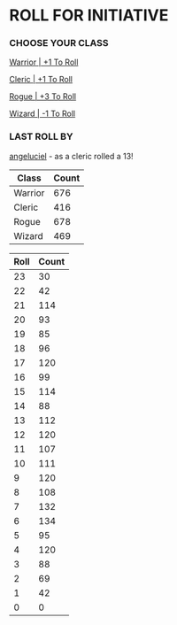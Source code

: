 # ROLL FOR INITIATIVE
### CHOOSE YOUR CLASS

[Warrior | +1 To Roll](https://github.com/benjaminsampica/benjaminsampica/issues/new?title=roll%7Cwarrior&body=Just+click+%27Submit+new+issue%27.)

[Cleric | +1 To Roll](https://github.com/benjaminsampica/benjaminsampica/issues/new?title=roll%7Ccleric&body=Just+click+%27Submit+new+issue%27.)

[Rogue | +3 To Roll](https://github.com/benjaminsampica/benjaminsampica/issues/new?title=roll%7Crogue&body=Just+click+%27Submit+new+issue%27.)

[Wizard | -1 To Roll](https://github.com/benjaminsampica/benjaminsampica/issues/new?title=roll%7Cwizard&body=Just+click+%27Submit+new+issue%27.)
### LAST ROLL BY
[angeluciel](https://www.github.com/angeluciel) - as a cleric rolled a 13!

|Class|Count|
|-|-|
|Warrior|676|
|Cleric|416|
|Rogue|678|
|Wizard|469|

|Roll|Count|
|-|-|
|23|30
|22|42
|21|114
|20|93
|19|85
|18|96
|17|120
|16|99
|15|114
|14|88
|13|112
|12|120
|11|107
|10|111
|9|120
|8|108
|7|132
|6|134
|5|95
|4|120
|3|88
|2|69
|1|42
|0|0
